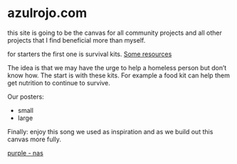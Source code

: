 # azulrojo.com

this site is going to be the canvas for all community projects and all other projects that I find beneficial more than myself. 

for starters the first one is survival kits. 
[Some resources](/survivalkits)

The idea is that we may have the urge to help a homeless person but don’t know how. The start is with these kits. For example a food kit can help them get nutrition to continue to survive. 

Our posters:
- small
- large


Finally: enjoy this song we used as inspiration and as we build out this canvas more fully. 

[purple - nas](https://open.spotify.com/track/42qK1JWm8fDy3qHZbIZNuQ?si=GpHJNopeSAOnRhsEAvQfow)
